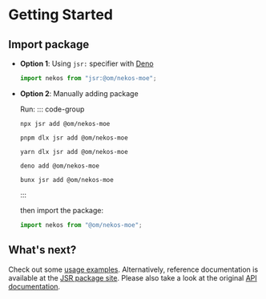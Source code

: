 # Getting Started

## Import package

- **Option 1**: Using `jsr:` specifier with [Deno](https://deno.com)

  ```js
  import nekos from "jsr:@om/nekos-moe";
  ```

- **Option 2**: Manually adding package

  Run:
  ::: code-group

  ```console [npm/npx]
  npx jsr add @om/nekos-moe
  ```

  ```console [pnpm]
  pnpm dlx jsr add @om/nekos-moe
  ```

  ```console [yarn]
  yarn dlx jsr add @om/nekos-moe
  ```

  ```console [deno]
  deno add @om/nekos-moe
  ```

  ```console [bun/bunx]
  bunx jsr add @om/nekos-moe
  ```

  :::

  then import the package:

  ```js
  import nekos from "@om/nekos-moe";
  ```

## What's next?

Check out some [usage examples](/image). Alternatively, reference documentation is available at the [JSR package site](https://jsr.io/@om/nekos-moe/doc). Please also take a look at the original [API documentation](https://docs.nekos.moe).